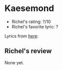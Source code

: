 # Kaesemond

 * Richel's rating: ?/10
 * Richel's favorite lyric: ?

Lyrics from [here](https://github.com/richelbilderbeek/music/blob/master/Kaesemond.md):

## Richel's review

None yet.

